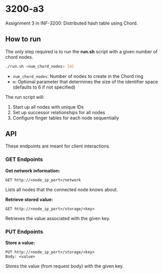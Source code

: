 # 3200-a3
Assignment 3 in INF-3200: Distributed hash table using Chord.

## How to run
The only step required is to run the **run.sh** script with a given number of chord nodes.
```bash
./run.sh <num_chord_nodes> [m]
```
- `num_chord_nodes`: Number of nodes to create in the Chord ring
- `m`: Optional parameter that determines the size of the identifier space (defaults to 6 if not specified)

The run script will:
1. Start up all nodes with unique IDs
2. Set up successor relationships for all nodes
3. Configure finger tables for each node sequentially

## API
These endpoints are meant for client interactions.

### GET Endpoints
**Get network information:**
```
GET http://<node_ip_port>/network
```
Lists all nodes that the connected node knows about.

**Retrieve stored value:**
```
GET http://<node_ip_port>/storage/<key>
```
Retrieves the value associated with the given key.

### PUT Endpoints
**Store a value:**
```
PUT http://<node_ip_port>/storage/<key>
Body: <value>
```
Stores the value (from request body) with the given key.
